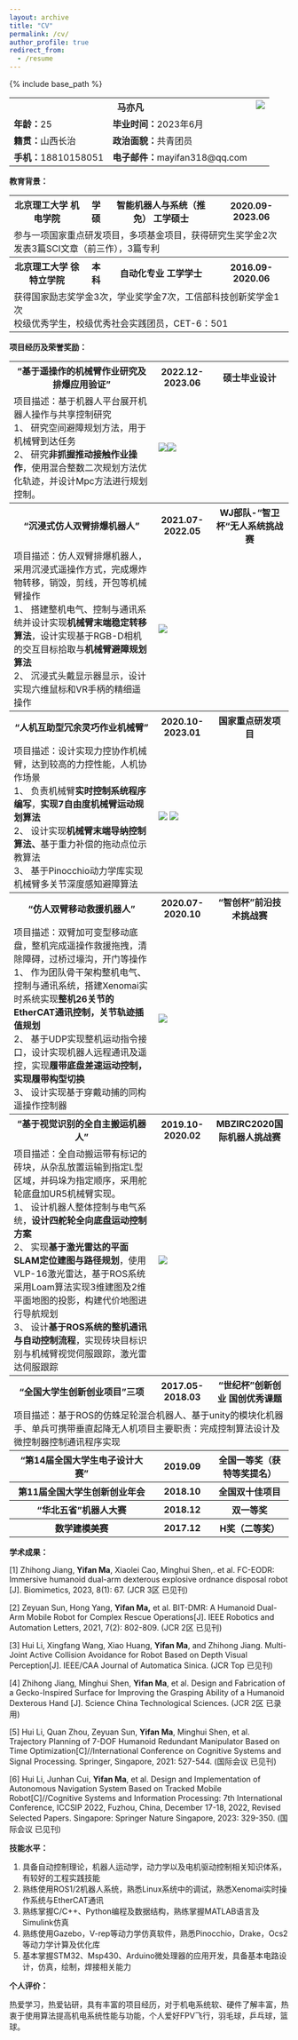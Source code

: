 ```yaml
---
layout: archive
title: "CV"
permalink: /cv/
author_profile: true
redirect_from:
  - /resume
---
```


{% include base_path %}


<table>
<tr>
  <th colspan="2">马亦凡</th>
  <th colspan="1" rowspan="4" valign="top"><image src="../images/Aspose.Words.6cdd6670-e7db-4909-a7d9-43ddf5ef7a58.001.png"/></th>
</tr>
<tr><td colspan="1" valign="top"><b>年龄：</b>25</td><td colspan="1" valign="top"><b>毕业时间：</b>2023年6月</td></tr>
<tr><td colspan="1" valign="top"><b>籍贯：</b>山西长治</td><td colspan="1" valign="top"><b>政治面貌：</b>共青团员</td></tr>
<tr><td colspan="1" valign="top"><b>手机：</b>18810158051</td><td colspan="1" valign="top"><b>电子邮件：</b>mayifan318@qq.com</td></tr>
</table>


**教育背景：**


<table>
  <tr>
    <th>北京理工大学 机电学院</th>
    <th>学硕</th>
    <th>智能机器人与系统（推免） 工学硕士</th>
    <th>2020.09-2023.06</th>
  </tr>
  <tr>
    <td colspan="4">参与一项国家重点研发项目，多项基金项目，获得研究生奖学金2次  <br>  发表3篇SCI文章（前三作），3篇专利</td>
  </tr>
  <tr>
    <th>北京理工大学 徐特立学院</th>
    <th>本科</th>
    <th>自动化专业 工学学士</th>
    <th>2016.09-2020.06</th>
  </tr>
  <tr>
    <td colspan="4">获得国家励志奖学金3次，学业奖学金7次，工信部科技创新奖学金1次<br>校级优秀学生，校级优秀社会实践团员，CET-6：501</td>
  </tr>
</table>

**项目经历及荣誉奖励：**

<table>
  <tr>
    <th>“基于遥操作的机械臂作业研究及排爆应用验证”</th>
    <th>2022.12-2023.06</th>
    <th>硕士毕业设计</th>
  </tr>
  <tr>
    <td colspan="1">项目描述：基于机器人平台展开机器人操作与共享控制研究<br>1、 研究空间避障规划方法，用于机械臂到达任务<br>2、 研究<b>非抓握推动接触作业操作</b>，使用混合整数二次规划方法优化轨迹，并设计Mpc方法进行规划控制。</td>
    <td colspan="2"><image src="../images/Aspose.Words.6cdd6670-e7db-4909-a7d9-43ddf5ef7a58.002.png"/><image src="../images/Aspose.Words.6cdd6670-e7db-4909-a7d9-43ddf5ef7a58.003.png"/></td>
  </tr>

   <tr>
    <th>“沉浸式仿人双臂排爆机器人”</th>
    <th>2021.07-2022.05</th>
    <th>WJ部队-“智卫杯“无人系统挑战赛</th>
  </tr>
  <tr>
    <td colspan="1">项目描述：仿人双臂排爆机器人，采用沉浸式遥操作方式，完成爆炸物转移，销毁，剪线，开包等机械臂操作<br>1、 搭建整机电气、控制与通讯系统并设计实现<b>机械臂末端稳定转移算法</b>，设计实现基于RGB-D相机的交互目标拾取与<b>机械臂避障规划算法</b><br>2、 沉浸式头戴显示器显示，设计实现六维鼠标和VR手柄的精细遥操作</td>
    <td colspan="2"><image src="../images/Aspose.Words.6cdd6670-e7db-4909-a7d9-43ddf5ef7a58.004.png"/></td>
  </tr>

   <tr>
    <th>“人机互助型冗余灵巧作业机械臂”</th>
    <th>2020.10-2023.01</th>
    <th>国家重点研发项目</th>
  </tr>
  <tr>
    <td colspan="1">项目描述：设计实现力控协作机械臂，达到较高的力控性能，人机协作场景<br>1、 负责机械臂<b>实时控制系统程序编写</b>，<b>实现7自由度机械臂运动规划算法</b><br>2、 设计实现<b>机械臂末端导纳控制算法、</b>基于重力补偿的拖动点位示教算法<br>3、 基于Pinocchio动力学库实现机械臂多关节深度感知避障算法</td>
    <td colspan="2">
      <image src="../images/Aspose.Words.6cdd6670-e7db-4909-a7d9-43ddf5ef7a58.005.png"/>
      <image src="../images/Aspose.Words.6cdd6670-e7db-4909-a7d9-43ddf5ef7a58.006.png"/>
    </td>
  </tr>

   <tr>
    <th>“仿人双臂移动救援机器人”</th>
    <th>2020.07-2020.10</th>
    <th>“智创杯”前沿技术挑战赛</th>
  </tr>
  <tr>
    <td colspan="1">项目描述：双臂加可变型移动底盘，整机完成遥操作救援拖拽，清除障碍，过桥过壕沟，开门等操作<br>1、 作为团队骨干架构整机电气、控制与通讯系统，搭建Xenomai实时系统实现<b>整机26关节的EtherCAT通讯控制，关节轨迹插值规划</b><br>2、 基于UDP实现整机运动指令接口，设计实现机器人远程通讯及遥控，实现<b>履带底盘差速运动控制，实现履带构型切换</b><br>3、 设计实现基于穿戴动捕的同构遥操作控制器</td>
    <td colspan="2"><image src="../images/Aspose.Words.6cdd6670-e7db-4909-a7d9-43ddf5ef7a58.007.png"/></td>
  </tr>

   <tr>
    <th>“基于视觉识别的全自主搬运机器人”</th>
    <th>2019.10-2020.02</th>
    <th>MBZIRC2020国际机器人挑战赛</th>
  </tr>
  <tr>
    <td colspan="1">项目描述：全自动搬运带有标记的砖块，从杂乱放置运输到指定L型区域，并码垛为指定顺序，采用舵轮底盘加UR5机械臂实现。<br>1、 设计机器人整体控制与电气系统，<b>设计四舵轮全向底盘运动控制方案</b><br>2、 实现<b>基于激光雷达的平面SLAM定位建图与路径规划</b>，使用VLP-16激光雷达，基于ROS系统采用Loam算法实现3维建图及2维平面地图的投影，构建代价地图进行导航规划<br>3、 设计<b>基于ROS系统的整机通讯与自动控制流程</b>，实现砖块目标识别与机械臂视觉伺服跟踪，激光雷达伺服跟踪</td>
    <td colspan="2"><image src="../images/Aspose.Words.6cdd6670-e7db-4909-a7d9-43ddf5ef7a58.008.png"/></td>
  </tr>

   <tr>
    <th>“全国大学生创新创业项目”三项</th>
    <th>2017.05-2018.03</th>
    <th>“世纪杯”创新创业 国创优秀课题</th>
  </tr>
   <tr>
    <td colspan="3">项目描述：基于ROS的仿蛛足轮混合机器人、基于unity的模块化机器手、单兵可携带垂直起降无人机项目主要职责：完成控制算法设计及微控制器控制通讯程序实现</td>
  </tr>

   <tr>
    <th>“第14届全国大学生电子设计大赛”</th>
    <th>2019.09</th>
    <th>全国一等奖（获特等奖提名）</th>
  </tr>

   <tr>
    <th>第11届全国大学生创新创业年会</th>
    <th>2018.10</th>
    <th>全国双十佳项目</th>
  </tr>

   <tr>
    <th>“华北五省”机器人大赛</th>
    <th>2018.12</th>
    <th>双一等奖</th>
  </tr>

   <tr>
    <th>数学建模美赛</th>
    <th>2017.12</th>
    <th>H奖（二等奖）</th>
  </tr>

</table>


**学术成果：**

[1] Zhihong Jiang, **Yifan Ma**, Xiaolei Cao, Minghui Shen,. et al. FC-EODR: Immersive humanoid dual-arm dexterous explosive ordnance disposal robot [J]. Biomimetics, 2023, 8(1): 67. (JCR 3区 已见刊)

[2] Zeyuan Sun, Hong Yang, **Yifan Ma,** et al. BIT-DMR: A Humanoid Dual-Arm Mobile Robot for Complex Rescue Operations[J]. IEEE Robotics and Automation Letters, 2021, 7(2): 802-809. (JCR 2区 已见刊)

[3] Hui Li, Xingfang Wang, Xiao Huang, **Yifan Ma**, and Zhihong Jiang. Multi-Joint Active Collision Avoidance for Robot Based on Depth Visual Perception[J]. IEEE/CAA Journal of Automatica Sinica. (JCR Top 已见刊)

[4] Zhihong Jiang, Minghui Shen, **Yifan Ma**, et al. Design and Fabrication of a Gecko-Inspired Surface for Improving the Grasping Ability of a Humanoid Dexterous Hand [J]. Science China Technological Sciences. (JCR 2区 已录用)

[5] Hui Li, Quan Zhou, Zeyuan Sun, **Yifan Ma**, Minghui Shen, et al. Trajectory Planning of 7-DOF Humanoid Redundant Manipulator Based on Time Optimization[C]//International Conference on Cognitive Systems and Signal Processing. Springer, Singapore, 2021: 527-544. (国际会议 已见刊)

[6] Hui Li, Junhan Cui, **Yifan Ma**, et al. Design and Implementation of Autonomous Navigation System Based on Tracked Mobile Robot[C]//Cognitive Systems and Information Processing: 7th International Conference, ICCSIP 2022, Fuzhou, China, December 17-18, 2022, Revised Selected Papers. Singapore: Springer Nature Singapore, 2023: 329-350. (国际会议 已见刊)

**技能水平：**

1. 具备自动控制理论，机器人运动学，动力学以及电机驱动控制相关知识体系，有较好的工程实践技能
2. 熟练使用ROS1/2机器人系统，熟悉Linux系统中的调试，熟悉Xenomai实时操作系统与EtherCAT通讯
3. 熟练掌握C/C++、Python编程及数据结构，熟练掌握MATLAB语言及Simulink仿真
4. 熟练使用Gazebo，V-rep等动力学仿真软件，熟悉Pinocchio，Drake，Ocs2等动力学计算及优化库
5. 基本掌握STM32、Msp430、Arduino微处理器的应用开发，具备基本电路设计，仿真，绘制，焊接相关能力

**个人评价：**

热爱学习，热爱钻研，具有丰富的项目经历，对于机电系统软、硬件了解丰富，热衷于使用算法提高机电系统性能与功能，个人爱好FPV飞行，羽毛球，乒乓球，篮球。
